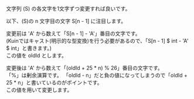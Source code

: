 文字列 \(S\) の各文字を1文字ずつ変更すれば良いです。

以下、\(S\)の n 文字目の文字 S[n - 1] に注目します。

変更前は 'A' から数えて「S[n - 1] - 'A'」番目の文字です。  
(Kuinではキャスト(明示的な型変換)を行う必要があるので、「S[n - 1] $ int - 'A' $ int」と書きます。)  
この値を oldId とします。

変更後は 'A' から数えて「(oldId + 25 \* n) % 26」番目の文字です。  
「%」は剰余演算です。
「oldId - n」だと負の値になってしまうので「oldId + 25 \* n」と書いているのがポイントです。  
この値を用いて変更します。